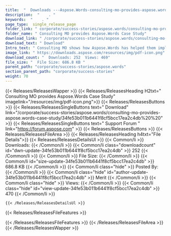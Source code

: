 ```yaml
---
title:  "  Downloads ---Aspose.Words-consulting-mo-provides-aspose.words-case-study . " 
description:  "    . " 
keywords:  "    . " 
page_type:  single_release_page
folder_link: " corporate/success-stories/aspose.words/consulting-mo-provides-aspose.words-case-study/"
folder_name: " Consulting MO provides Aspose.Words Case Study"
download_link: " /corporate/success-stories/aspose.words/consulting-mo-provides-aspose.words-case-study/34fe53b011b6441f8cf5bcc17ea2c4db"
download_text: " Download"
Intro_text: " Consulting MO shows how Aspose.Words has helped them implement customization to ..."
image_link: " https://downloads.aspose.com/resources/img/pdf-icon.png"
download_count: "  Downloads: 252  Views: 469"
file_size: "  File Size: 686.8 KB "
parent_path: "corporate/success-stories/aspose.words"
section_parent_path: "corporate/success-stories"
weight: 70 
---
```


{{< Releases/ReleasesWapper >}}
  {{< Releases/ReleasesHeading H2txt=" Consulting MO provides Aspose.Words Case Study" imagelink="/resources/img/pdf-icon.png">}}
  {{< Releases/ReleasesButtons >}}
    {{< Releases/ReleasesSingleButtons text=" Download" link="/corporate/success-stories/aspose.words/consulting-mo-provides-aspose.words-case-study/34fe53b011b6441f8cf5bcc17ea2c4db%20%20" >}}
    {{< Releases/ReleasesSingleButtons text=" Support Forum " link="https://forum.aspose.com" >}}
  {{< Releases/ReleasesButtons >}}
  {{< Releases/ReleasesFileArea >}}
    {{< Releases/ReleasesHeading h4txt="File Details">}}
    {{< Releases/ReleasesDetailsUl >}}
            {{< Common/li  >}} Downloads: {{< /Common/li >}} 
      {{< Common/li class="downloadcount" id="dwn-update-34fe53b011b6441f8cf5bcc17ea2c4db" >}} 252 {{< /Common/li >}} 
      {{< Common/li  >}} File Size: {{< /Common/li >}} 
      {{< Common/li id="size-update-34fe53b011b6441f8cf5bcc17ea2c4db" >}} 686.8 KB {{< /Common/li >}} 
      {{< Common/li  class="hide" >}} Posted By: {{< /Common/li >}} 
      {{< Common/li class="hide" id="author-update-34fe53b011b6441f8cf5bcc17ea2c4db" >}} Merit {{< /Common/li >}} 
      {{< Common/li class="hide"  >}} Views: {{< /Common/li >}} 
      {{< Common/li class="hide" id="view-update-34fe53b011b6441f8cf5bcc17ea2c4db" >}} 470 {{< /Common/li >}} 

    {{< /Releases/ReleasesDetailsUl >}}

  {{< Releases/ReleasesFileFeatures >}}
      
  {{< /Releases/ReleasesFileFeatures >}}
 {{< /Releases/ReleasesFileArea >}}
{{< /Releases/ReleasesWapper >}}


